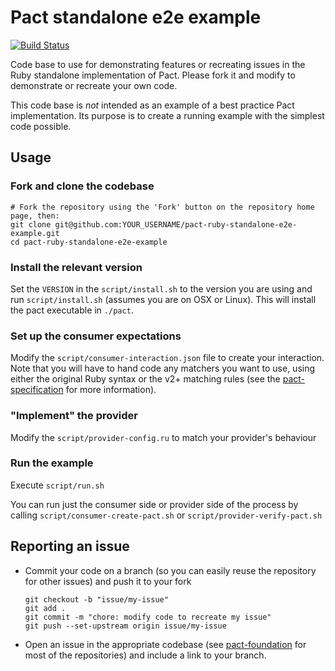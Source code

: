 # Pact standalone e2e example

[![Build Status](https://travis-ci.org/pact-foundation/pact-ruby-standalone-e2e-example.svg?branch=master)](https://travis-ci.org/pact-foundation/pact-ruby-standalone-e2e-example)

Code base to use for demonstrating features or recreating issues in the Ruby standalone implementation of Pact. Please fork it and modify to demonstrate or recreate your own code.

This code base is _not_ intended as an example of a best practice Pact implementation. Its purpose is to create a running example with the simplest code possible.

## Usage

### Fork and clone the codebase

    # Fork the repository using the 'Fork' button on the repository home page, then:
    git clone git@github.com:YOUR_USERNAME/pact-ruby-standalone-e2e-example.git
    cd pact-ruby-standalone-e2e-example

### Install the relevant version

Set the `VERSION` in the `script/install.sh` to the version you are using and run `script/install.sh` (assumes you are on OSX or Linux). This will install the pact executable in `./pact`.

### Set up the consumer expectations

Modify the `script/consumer-interaction.json` file to create your interaction. Note that you will have to hand code any matchers you want to use, using either the original Ruby syntax or the v2+ matching rules (see the [pact-specification][pact-specification] for more information).

### "Implement" the provider

Modify the `script/provider-config.ru` to match your provider's behaviour

### Run the example

Execute `script/run.sh`

You can run just the consumer side or provider side of the process by calling `script/consumer-create-pact.sh` or `script/provider-verify-pact.sh`

## Reporting an issue

* Commit your code on a branch (so you can easily reuse the repository for other issues) and push it to your fork

      git checkout -b "issue/my-issue"
      git add .
      git commit -m "chore: modify code to recreate my issue"
      git push --set-upstream origin issue/my-issue

* Open an issue in the appropriate codebase (see [pact-foundation][pact-foundation] for most of the repositories) and include a link to your branch.

[pact-foundation]: https://github.com/pact-foundation
[pact-specification]: https://github.com/pact-foundation/pact-specification/tree/version-2
